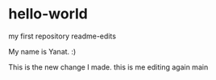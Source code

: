 # hello-world
my first repository
 readme-edits

My name is Yanat. :)

This is the new change I made.
this is me editing again
main
